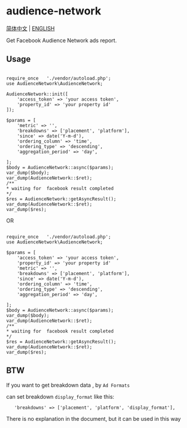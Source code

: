 # audience-network

[简体中文](README.md) | [ENGLISH](README_EN.md)

Get Facebook Audience Network ads report.

## Usage

```

require_once   './vendor/autoload.php';
use AudienceNetwork\AudienceNetwork;

AudienceNetwork::init([
    'access_token' => 'your access token',
    'property_id' => 'your property id'
]);

$params = [
    'metric' => '',
    'breakdowns' => ['placement', 'platform'],
    'since' => date('Y-m-d'),
    'ordering_column' => 'time',
    'ordering_type' => 'descending',
    'aggregation_period' => 'day',

];
$body = AudienceNetwork::async($params);
var_dump($body);
var_dump(AudienceNetwork::$ret);
/**
* waiting for  facebook result completed
*/
$res = AudienceNetwork::getAsyncResult();
var_dump(AudienceNetwork::$ret);
var_dump($res);
```

OR 


```

require_once   './vendor/autoload.php';
use AudienceNetwork\AudienceNetwork;

$params = [
    'access_token' => 'your access token',
    'property_id' => 'your property id'
    'metric' => '',
    'breakdowns' => ['placement', 'platform'],
    'since' => date('Y-m-d'),
    'ordering_column' => 'time',
    'ordering_type' => 'descending',
    'aggregation_period' => 'day',

];
$body = AudienceNetwork::async($params);
var_dump($body);
var_dump(AudienceNetwork::$ret);
/**
* waiting for  facebook result completed
*/
$res = AudienceNetwork::getAsyncResult();
var_dump(AudienceNetwork::$ret);
var_dump($res);
```

## BTW

If you want to get breakdown data , by `Ad Formats`

can set breakdown `display_format` like this:

```
   'breakdowns' => ['placement', 'platform', 'display_format'],
```

There is no explanation in the document, but it can be used in this way
